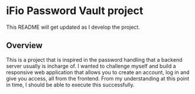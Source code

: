 # iFio Password Vault project
This README will get updated as I develop the project.

## Overview
This is a project that is inspired in the password handling that a backend server usually is incharge of. I wanted to challenge myself and build a responsive web application that allows you to create an account, log in and give you access, all from the frontend.
From my understanding at this point in time, I should be able to execute this successfully.